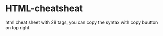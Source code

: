 # HTML-cheatsheat
html cheat sheet with 28 tags, you can copy the syntax with copy buutton on top right.
